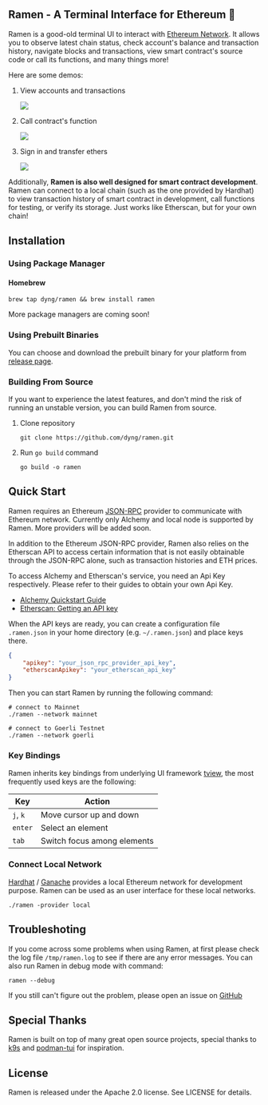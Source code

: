 ## Ramen - A Terminal Interface for Ethereum 🍜

Ramen is a good-old terminal UI to interact with [Ethereum Network](https://ethereum.org/en/). It allows you to observe latest chain status, check account's balance and transaction history, navigate blocks and transactions, view smart contract's source code or call its functions, and many things more!

Here are some demos:

1. View accounts and transactions

    <img src="https://user-images.githubusercontent.com/1492050/216865651-68cd8b03-0e59-498f-949c-dbe17d716971.gif"/>

2. Call contract's function

    <img src="https://user-images.githubusercontent.com/1492050/216875945-29778c9b-3eb7-4a51-8318-1f4fde323f47.gif"/>

3. Sign in and transfer ethers

    <img src="https://user-images.githubusercontent.com/1492050/216867640-6feff25e-c768-4d71-b981-77e7ef6a585c.gif"/>

Additionally, **Ramen is also well designed for smart contract development**. Ramen can connect to a local chain (such as the one provided by Hardhat) to view transaction history of smart contract in development, call functions for testing, or verify its storage. Just works like Etherscan, but for your own chain!

## Installation

### Using Package Manager

#### Homebrew

```shell
brew tap dyng/ramen && brew install ramen
```

More package managers are coming soon!

### Using Prebuilt Binaries

You can choose and download the prebuilt binary for your platform from [release page](https://github.com/dyng/ramen/releases).

### Building From Source

If you want to experience the latest features, and don't mind the risk of running an unstable version, you can build Ramen from source.

1. Clone repository

    ```shell
    git clone https://github.com/dyng/ramen.git
    ```

2. Run `go build` command

    ```shell
    go build -o ramen
    ```

## Quick Start

Ramen requires an Ethereum [JSON-RPC](https://ethereum.org/en/developers/docs/apis/json-rpc/) provider to communicate with Ethereum network. Currently only Alchemy and local node is supported by Ramen. More providers will be added soon.

In addition to the Ethereum JSON-RPC provider, Ramen also relies on the Etherscan API to access certain information that is not easily obtainable through the JSON-RPC alone, such as transaction histories and ETH prices.

To access Alchemy and Etherscan's service, you need an Api Key respectively. Please refer to their guides to obtain your own Api Key.

- [Alchemy Quickstart Guide](https://docs.alchemy.com/lang-zh/docs/alchemy-quickstart-guide)
- [Etherscan: Getting an API key](https://docs.etherscan.io/getting-started/viewing-api-usage-statistics)

When the API keys are ready, you can create a configuration file `.ramen.json` in your home directory (e.g. `~/.ramen.json`) and place keys there.

```json
{
    "apikey": "your_json_rpc_provider_api_key",
    "etherscanApikey": "your_etherscan_api_key"
}
```

Then you can start Ramen by running the following command:

```shell
# connect to Mainnet
./ramen --network mainnet

# connect to Goerli Testnet
./ramen --network goerli
```

### Key Bindings

Ramen inherits key bindings from underlying UI framework [tview](https://github.com/rivo/tview), the most frequently used keys are the following:

| Key | Action |
|---|---|
|`j`, `k`|Move cursor up and down|
|`enter`|Select an element|
|`tab`|Switch focus among elements|

### Connect Local Network

[Hardhat](https://hardhat.org/) / [Ganache](https://trufflesuite.com/ganache/) provides a local Ethereum network for development purpose. Ramen can be used as an user interface for these local networks.

```shell
./ramen -provider local
```

## Troubleshoting

If you come across some problems when using Ramen, at first please check the log file `/tmp/ramen.log` to see if there are any error messages. You can also run Ramen in debug mode with command:

```shell
ramen --debug
```

If you still can't figure out the problem, please open an issue on [GitHub](https://github.com/dyng/ramen/issues/new)

## Special Thanks

Ramen is built on top of many great open source projects, special thanks to [k9s](https://github.com/derailed/k9s) and [podman-tui](https://github.com/containers/podman-tui) for inspiration.

## License

Ramen is released under the Apache 2.0 license. See LICENSE for details.

